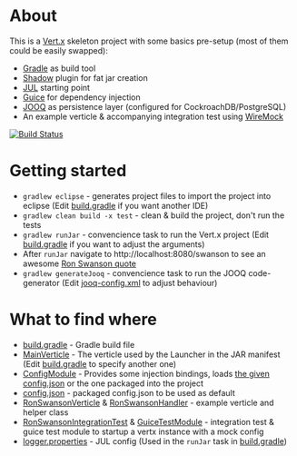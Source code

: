 # About

This is a [Vert.x](http://vertx.io/) skeleton project with some basics pre-setup (most of them could be easily swapped):

  - [Gradle](https://gradle.org/) as build tool
  - [Shadow](http://imperceptiblethoughts.com/shadow/) plugin for fat jar creation
  - [JUL](https://docs.oracle.com/javase/8/docs/technotes/guides/logging/overview.html) starting point
  - [Guice](https://github.com/google/guice) for dependency injection
  - [JOOQ](http://www.jooq.org/) as persistence layer (configured for CockroachDB/PostgreSQL)
  - An example verticle & accompanying integration test using [WireMock](http://wiremock.org/)

[![Build Status](https://travis-ci.org/uzokis/fancy-vertx-skeleton.svg?branch=master)](https://travis-ci.org/uzokis/fancy-vertx-skeleton)

# Getting started

  - `gradlew eclipse` - generates project files to import the project into eclipse (Edit [build.gradle](https://github.com/uzokis/fancy-vertx-skeleton/blob/master/build.gradle) if you want another IDE)
  - `gradlew clean build -x test` - clean & build the project, don't run the tests
  - `gradlew runJar` - convencience task to run the Vert.x project (Edit [build.gradle](https://github.com/uzokis/fancy-vertx-skeleton/blob/master/build.gradle) if you want to adjust the arguments)
  - After `runJar` navigate to http://localhost:8080/swanson to see an awesome [Ron Swanson quote](https://github.com/jamesseanwright/ron-swanson-quotes)
  - `gradlew generateJooq` - convencience task to run the JOOQ code-generator (Edit [jooq-config.xml](https://github.com/uzokis/fancy-vertx-skeleton/blob/master/jooq-config.xml) to adjust behaviour)

# What to find where

  - [build.gradle](https://github.com/uzokis/fancy-vertx-skeleton/blob/master/build.gradle) - Gradle build file
  - [MainVerticle](https://github.com/uzokis/fancy-vertx-skeleton/blob/master/src/main/java/eu/fancybrackets/template/verticle/MainVerticle.java) - The verticle used by the Launcher in the JAR manifest (Edit [build.gradle](https://github.com/uzokis/fancy-vertx-skeleton/blob/master/build.gradle) to specify another one)
  - [ConfigModule](https://github.com/uzokis/fancy-vertx-skeleton/blob/master/src/main/java/eu/fancybrackets/template/guice/ConfigModule.java) - Provides some injection bindings, loads [the given config.json](http://vertx.io/blog/vert-x-application-configuration/) or the one packaged into the project
  - [config.json](https://github.com/uzokis/fancy-vertx-skeleton/blob/master/src/main/resources/config.json) - packaged config.json to be used as default
  - [RonSwansonVerticle](https://github.com/uzokis/fancy-vertx-skeleton/blob/master/src/main/java/eu/fancybrackets/template/verticle/RonSwansonVerticle.java) & [RonSwansonHandler](https://github.com/uzokis/fancy-vertx-skeleton/blob/master/src/main/java/eu/fancybrackets/template/handler/RonSwansonHandler.java) - example verticle and helper class
  - [RonSwansonIntegrationTest](https://github.com/uzokis/fancy-vertx-skeleton/blob/master/src/test/java/tests/eu/fancybrackets/template/RonSwansonIntegrationTest.java) & [GuiceTestModule](https://github.com/uzokis/fancy-vertx-skeleton/blob/master/src/test/java/tests/eu/fancybrackets/template/GuiceTestModule.java) - integration test & guice test module to startup a vertx instance with a mock config
  - [logger.properties](https://github.com/uzokis/fancy-vertx-skeleton/blob/master/logger.properties) - JUL config (Used in the `runJar` task in [build.gradle](https://github.com/uzokis/fancy-vertx-skeleton/blob/master/build.gradle))
